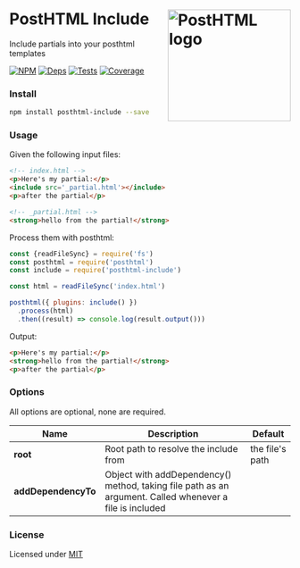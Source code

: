 # PostHTML Include <img align="right" width="220" height="200" title="PostHTML logo" src="http://posthtml.github.io/posthtml/logo.svg">

Include partials into your posthtml templates

[![NPM][npm]][npm-url]
[![Deps][deps]][deps-url]
[![Tests][travis]][travis-url]
[![Coverage][cover]][cover-url]

### Install

```bash
npm install posthtml-include --save
```

### Usage

Given the following input files:

```html
<!-- index.html -->
<p>Here's my partial:</p>
<include src='_partial.html'></include>
<p>after the partial</p>
```

```html
<!-- _partial.html -->
<strong>hello from the partial!</strong>
```

Process them with posthtml:

```js
const {readFileSync} = require('fs')
const posthtml = require('posthtml')
const include = require('posthtml-include')

const html = readFileSync('index.html')

posthtml({ plugins: include() })
  .process(html)
  .then((result) => console.log(result.output()))
```

Output:

```html
<p>Here's my partial:</p>
<strong>hello from the partial!</strong>
<p>after the partial</p>
```

### Options

All options are optional, none are required.

| Name | Description | Default |
| ---- | ----------- | ------- |
| **root** | Root path to resolve the include from | the file's path |
| **addDependencyTo** | Object with addDependency() method, taking file path as an argument. Called whenever a file is included | |

### License

Licensed under [MIT](LICENSE)

[npm]: https://img.shields.io/npm/v/posthtml-include.svg
[npm-url]: https://npmjs.com/package/posthtml-include

[deps]: https://david-dm.org/posthtml/posthtml-include.svg
[deps-url]: https://david-dm.org/posthtml/posthtml-include

[style]: https://img.shields.io/badge/code%20style-standard-yellow.svg
[style-url]: http://standardjs.com/

[travis]: http://img.shields.io/travis/posthtml/posthtml-include.svg
[travis-url]: https://travis-ci.org/posthtml/posthtml-include

[cover]: https://coveralls.io/repos/github/posthtml/posthtml-include/badge.svg?branch=master
[cover-url]: https://coveralls.io/github/posthtml/posthtml-include?branch=master

